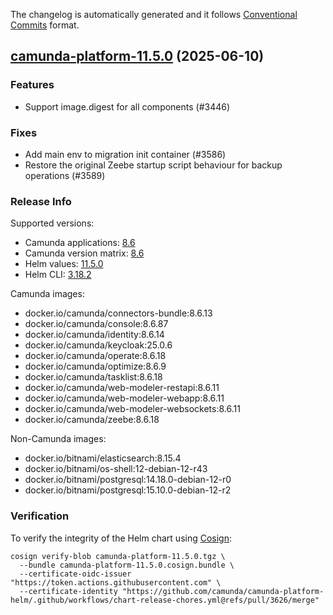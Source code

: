 The changelog is automatically generated and it follows [Conventional Commits](https://www.conventionalcommits.org/en/v1.0.0/) format.

## [camunda-platform-11.5.0](https://github.com/camunda/camunda-platform-helm/releases/tag/camunda-platform-11.5.0) (2025-06-10)

### Features

- Support image.digest for all components (#3446)

### Fixes

- Add main env to migration init container (#3586)
- Restore the original Zeebe startup script behaviour for backup operations (#3589)

<!-- generated by git-cliff -->
### Release Info

Supported versions:

- Camunda applications: [8.6](https://github.com/camunda/camunda/releases?q=tag%3A8.6&expanded=true)
- Camunda version matrix: [8.6](https://helm.camunda.io/camunda-platform/version-matrix/camunda-8.6)
- Helm values: [11.5.0](https://artifacthub.io/packages/helm/camunda/camunda-platform/11.5.0#parameters)
- Helm CLI: [3.18.2](https://github.com/helm/helm/releases/tag/v3.18.2)

Camunda images:

- docker.io/camunda/connectors-bundle:8.6.13
- docker.io/camunda/console:8.6.87
- docker.io/camunda/identity:8.6.14
- docker.io/camunda/keycloak:25.0.6
- docker.io/camunda/operate:8.6.18
- docker.io/camunda/optimize:8.6.9
- docker.io/camunda/tasklist:8.6.18
- docker.io/camunda/web-modeler-restapi:8.6.11
- docker.io/camunda/web-modeler-webapp:8.6.11
- docker.io/camunda/web-modeler-websockets:8.6.11
- docker.io/camunda/zeebe:8.6.18

Non-Camunda images:

- docker.io/bitnami/elasticsearch:8.15.4
- docker.io/bitnami/os-shell:12-debian-12-r43
- docker.io/bitnami/postgresql:14.18.0-debian-12-r0
- docker.io/bitnami/postgresql:15.10.0-debian-12-r2

### Verification

To verify the integrity of the Helm chart using [Cosign](https://docs.sigstore.dev/signing/quickstart/):

```shell
cosign verify-blob camunda-platform-11.5.0.tgz \
  --bundle camunda-platform-11.5.0.cosign.bundle \
  --certificate-oidc-issuer "https://token.actions.githubusercontent.com" \
  --certificate-identity "https://github.com/camunda/camunda-platform-helm/.github/workflows/chart-release-chores.yml@refs/pull/3626/merge"
```
